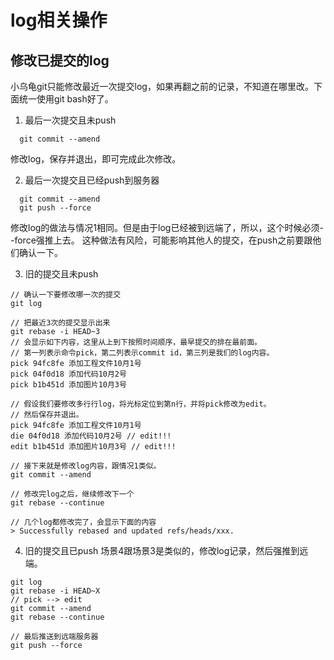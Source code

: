 # log相关操作

## 修改已提交的log
小乌龟git只能修改最近一次提交log，如果再翻之前的记录，不知道在哪里改。下面统一使用git bash好了。
1. 最后一次提交且未push
```
  git commit --amend
```
修改log，保存并退出，即可完成此次修改。

2. 最后一次提交且已经push到服务器
```
  git commit --amend
  git push --force
```
修改log的做法与情况1相同。但是由于log已经被到远端了，所以，这个时候必须--force强推上去。
这种做法有风险，可能影响其他人的提交，在push之前要跟他们确认一下。

3. 旧的提交且未push
```
// 确认一下要修改哪一次的提交
git log 

// 把最近3次的提交显示出来
git rebase -i HEAD~3 
// 会显示如下内容，这里从上到下按照时间顺序，最早提交的排在最前面。
// 第一列表示命令pick，第二列表示commit id，第三列是我们的log内容。
pick 94fc8fe 添加工程文件10月1号
pick 04f0d18 添加代码10月2号
pick b1b451d 添加图片10月3号

// 假设我们要修改多行行log，将光标定位到第n行，并将pick修改为edit。
// 然后保存并退出。
pick 94fc8fe 添加工程文件10月1号
die 04f0d18 添加代码10月2号 // edit!!!
edit b1b451d 添加图片10月3号 // edit!!!

// 接下来就是修改log内容，跟情况1类似。
git commit --amend

// 修改完log之后，继续修改下一个
git rebase --continue

// 几个log都修改完了，会显示下面的内容
> Successfully rebased and updated refs/heads/xxx.
```

4. 旧的提交且已push
场景4跟场景3是类似的，修改log记录，然后强推到远端。
```
git log
git rebase -i HEAD~X
// pick --> edit
git commit --amend
git rebase --continue

// 最后推送到远端服务器
git push --force
```
